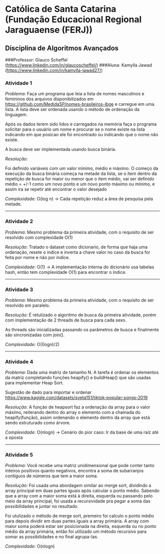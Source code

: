 ﻿# Católica de Santa Catarina (Fundação Educacional Regional Jaraguaense (FERJ))
## Disciplina de Algoritmos Avançados

###Professor: Glauco Scheffel (https://www.linkedin.com/in/glaucoscheffel/)
###Aluna: Kamylla Jawad (https://www.linkedin.com/in/kamylla-jawad27/)


<h3>Atividade 1</h3> 

<i>Problema:</i> Faça um programa que leia a lista de nomes masculinos e femininos dos arquivos disponibilizados em https://github.com/MedidaSP/nomes-brasileiros-ibge e carregue em uma lista. A lista deve ser ordenada usando o método de ordenação da linguagem.

Após os dados terem sido lidos e carregados na memória faça o programa solicitar para o usuário um nome e procurar se o nome existe na lista indicando em que posicao ele foi encontrado ou indicando que o nome não existe.

A busca deve ser implementada usando busca binária.


<i>Resolução:</i> 

Foi definido variáveis com um valor mínimo, médio e máximo.
O começo da execução da busca binária começa na metade da lista, se o item dentro da repetição de busca for maior ou menor que o item médio, vai ser definido médio = +/-1 como um novo ponto e um novo ponto máximo ou mínimo, e assim ira se repetir até encontrar o valor desejado

<i>Complexidade:</i> O(log n) -> Cada repetição reduz a área de pesquisa pela metade.

<hr>

<h3>Atividade 2</h3> 

<i>Problema:</i> Mesmo problema da primeira atividade, com o requisito de ser resolvido com complexidade O(1)

<i>Resolução:</i> Tratado o dataset como dicionario, de forma que haja uma ordenação, resete o indice e inverta a chave valor no caso da busca for feita por nome e não por indice.

<i>Complexidade:</i> O(1) -> A implementação interna do dicionário usa tabelas hash, então tem complexidade O(1) para encontrar o índice.

<hr>

<h3>Atividade 3</h3> 

<i>Problema:</i> Mesmo problema da primeira atividade, com o requisito de ser resolvido em paralelo.

<i>Resolução:</i> É retulizado o algoritmo de busca da primeira atividade, porém com implementação de 2 threads de busca para cada sexo.

As threads são inicializadas passando os parâmetros de busca e finalmente são sincronizadas com join().

<i>Complexidade:</i> O((logn)/2)

<hr>

<h3>Atividade 4</h3> 

<i>Problema:</i> Dada uma matriz de tamanho N. A tarefa é ordenar os elementos da matriz completando funções heapify() e buildHeap() que são usadas para implementar Heap Sort.

Sugestão de dado para importar e ordenar https://www.kaggle.com/datasets/sveta151/tiktok-popular-songs-2019

<i>Resolução:</i> A função de heapsort faz a ordenação da array para o valor máximo, reiterando dentro do array o elemento com a chamada do heapify(função), assim ordenando o elemento dentro da array que está sendo estruturado como árvore.

<i>Complexidade:</i> O(nlogn) -> Cenário do pior caso: Ir da base de uma raíz até a oposta

<hr>

<h3>Atividade 5</h3> 

<i>Problema:</i> Você recebe uma matriz unidimensional que pode conter tanto inteiros positivos quanto negativos, encontra a soma de subarranjos contíguos de números que tem a maior soma.


<i>Resolução:</i> Foi usada uma abordagem similar ao merge sort, dividindo a array principal em duas partes iguais após calcular o ponto médio. Sabendo que a array com a maior soma está à direita, esquerda ou passando pelo meio da array principal, foi usada a recursividade pra pegar a soma das possibilidades e juntar no resultado.

Foi utulizado o método de merge sort, premeiro foi calculo o ponto médio para depois dividir em duas partes iguais a array primária. A array com maior soma poderá estar ser posicionada na direita, esquerda ou no ponto médio da array primária, então foi utilizado um método recursivo para somar as possibilidades e no final agrupa-las.

<i>Complexidade:</i> O(nlogn)


